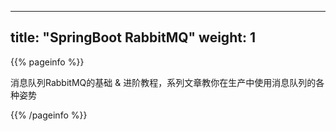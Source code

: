 
---
title: "SpringBoot RabbitMQ"
weight: 1
---

{{% pageinfo %}}

消息队列RabbitMQ的基础 & 进阶教程，系列文章教你在生产中使用消息队列的各种姿势

{{% /pageinfo %}}
